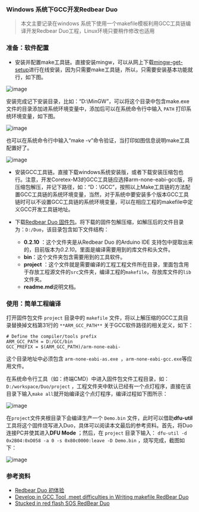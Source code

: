 ### Windows 系统下GCC开发Redbear Duo ###
> 本文主要记录在windows 系统下使用一个makefile模板利用GCC工具链编译开发Redbear Duo工程，Linux环境只要稍作修改也适用
### 准备：软件配置 ###

* 安装并配置make工具链。直接安装mingw，可以从网上下载[mingw-get-setup](https://sourceforge.net/projects/mingw/files/latest/download?source=files)进行在线安装，因为只需要make工具链，所以，只需要安装基本功能就行，如下图。

![image](image/mingw.png)

安装完成记下安装目录，比如：“D:\MinGW”，可以将这个目录中包含make.exe文件的目录添加进系统环境变量中，添加后可以在系统命令行中输入 `PATH` 打印系统环境变量，如下图。

![image](image/make_tool_path.png)

也可以在系统命令行中输入“make -v”命令验证，当打印如图信息说明make工具配置好了。

![image](image/make_tool_p.png)

* 安装GCC工具链。直接下载windows系统安装版，或者下载安装压缩包也行。注意，开发Coretex-M3的GCC工具链应选择arm-none-eabi-gcc版，将压缩包解压，并记下路径，如：“D：\GCC”，按照以上Make工具链的方法配置GCC工具链的系统环境变量，当然，对于系统中要安装多个版本GCC工具链时可以不设置GCC工具链的系统环境变量，可以在相应工程的makefile中定义GCC开发工具链地址。

* 下载[Redbear Duo 固件包](http://www.github.com)。将下载的固件包解压缩，如解压后的文件目录为：`D:/Duo`，该目录包含如下文件结构：
	* **0.2.10** ：这个文件夹是从Redbear Duo 的Arduino IDE 支持包中提取出来的，目前版本为*0.2.10*。里面是编译需要用到的库文件和头文件。
	* **bin**：这个文件夹包含需要用到的工具软件。
	* **project** ：这个文件就是需要编译的工程工程文件所在目录，里面包含用于存放工程源文件的`src`文件夹，编译工程的`makefile`，存放库文件的`lib`文件夹。
	* **readme.md**说明文档。

### 使用：简单工程编译 ###

打开固件包文件 `project` 目录中的 `makefile` 文件，将以上解压缩的GCC工具目录替换掉文档第31行的 `**ARM_GCC_PATH**` 关于GCC软件路径的相关定义，如下：

    # Define the compiler/tools prefix
	ARM_GCC_PATH = D:/GCC/bin
	GCC_PREFIX = $(ARM_GCC_PATH)/arm-none-eabi-

这个目录地址中必须包含 `arm-none-eabi-as.exe `，`arm-none-eabi-gcc.exe`等应用文件。 

在系统命令行工具（如：终端CMD）中进入固件包文件工程目录，如：`D:/workspace/Duo/project` ，工程文件夹中默认已经有一个点灯程序，直接在该目录下输入`make all`就开始编译这个点灯程序，编译过程如下图所示：

![image](image/redbear_gcc_make.png)

在`project`文件夹根目录下会编译生产一个 `Demo.bin` 文件，此时可以借助**dfu-util** 工具将这个固件烧写进入Duo，具体可以阅读本文最后的参考资料。首先，将Duo连接PC并使其进入**DFU Mode** ；然后，在 `project` 目录下输入： `dfu-util -d 0x2B04:0xD058 -a 0 -s 0x80c0000:leave -D Demo.bin` ，烧写完成，截图如下：

![image](image/redbear_app_download.png)

### 参考资料 ###

* [Redbear Duo 初体验](http://bbs.elecfans.com/jishu_932334_1_1.html)
* [ Develop in GCC Tool ,meet difficulties in Writing makefile
RedBear Duo
](http://discuss.redbear.cc/t/develop-in-gcc-tool-meet-difficulties-in-writing-makefile/750)
* [Stucked in red flash SOS
RedBear Duo](http://discuss.redbear.cc/t/stucked-in-red-flash-sos/712/5)